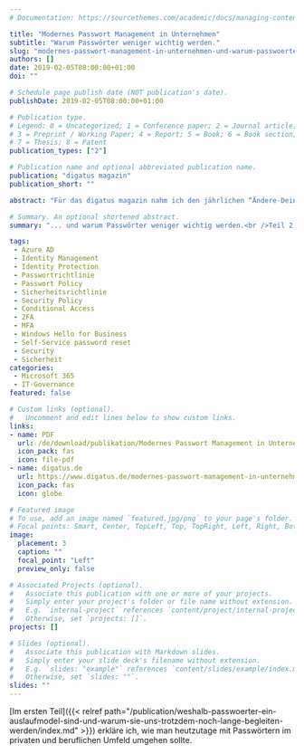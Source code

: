 ```yaml
---
# Documentation: https://sourcethemes.com/academic/docs/managing-content/

title: "Modernes Passwort Management in Unternehmen"
subtitle: "Warum Passwörter weniger wichtig werden."
slug: "modernes-passwort-management-in-unternehmen-und-warum-passwoerter-weniger-wichtig-werden"
authors: []
date: 2019-02-05T08:00:00+01:00
doi: ""

# Schedule page publish date (NOT publication's date).
publishDate: 2019-02-05T08:00:00+01:00

# Publication type.
# Legend: 0 = Uncategorized; 1 = Conference paper; 2 = Journal article;
# 3 = Preprint / Working Paper; 4 = Report; 5 = Book; 6 = Book section;
# 7 = Thesis; 8 = Patent
publication_types: ["2"]

# Publication name and optional abbreviated publication name.
publication: "digatus magazin"
publication_short: ""

abstract: "Für das digatus magazin nahm ich den jährlichen “Ändere-Dein-Passwort-Tag” als Anlass, um die sich gerade vollziehende Veränderung in der Unternehmenswelt im Bezug auf die Absicherung von Benutzerkonten mittels Passwörtern einzugehen. Dabei gehe ich auf die Nutzung von Cloud Identities und dessen besonderen Schutzbedürfnisse ein und erkläre, welche Technologien es ermöglichen Passwörter Schritt für Schritt überflüssig zu machen."

# Summary. An optional shortened abstract.
summary: "... und warum Passwörter weniger wichtig werden.<br />Teil 2 des State of the Union zum “Ändere-Dein-Passwort-Tag” 2019."

tags:
 - Azure AD
 - Identity Management
 - Identity Protection
 - Passwortrichtlinie
 - Passwort Policy
 - Sicherheitsrichtlinie
 - Security Policy
 - Conditional Access
 - 2FA
 - MFA
 - Windows Hello for Business
 - Self-Service password reset
 - Security
 - Sicherheit
categories:
 - Microsoft 365
 - IT-Governance
featured: false

# Custom links (optional).
#   Uncomment and edit lines below to show custom links.
links:
- name: PDF
  url: /de/download/publikation/Modernes Passwort Management in Unternehmen - digatus.pdf
  icon_pack: fas
  icon: file-pdf
- name: digatus.de
  url: https://www.digatus.de/modernes-passwort-management-in-unternehmen-und-warum-passwoerter-weniger-wichtig-werden/
  icon_pack: fas
  icon: globe

# Featured image
# To use, add an image named `featured.jpg/png` to your page's folder. 
# Focal points: Smart, Center, TopLeft, Top, TopRight, Left, Right, BottomLeft, Bottom, BottomRight.
image:
  placement: 3
  caption: ""
  focal_point: "Left"
  preview_only: false

# Associated Projects (optional).
#   Associate this publication with one or more of your projects.
#   Simply enter your project's folder or file name without extension.
#   E.g. `internal-project` references `content/project/internal-project/index.md`.
#   Otherwise, set `projects: []`.
projects: []

# Slides (optional).
#   Associate this publication with Markdown slides.
#   Simply enter your slide deck's filename without extension.
#   E.g. `slides: "example"` references `content/slides/example/index.md`.
#   Otherwise, set `slides: ""`.
slides: ""
---
```


[Im ersten Teil]({{< relref path="/publication/weshalb-passwoerter-ein-auslaufmodel-sind-und-warum-sie-uns-trotzdem-noch-lange-begleiten-werden/index.md" >}}) erkläre ich, wie man heutzutage mit Passwörtern im privaten und beruflichen Umfeld umgehen sollte.
